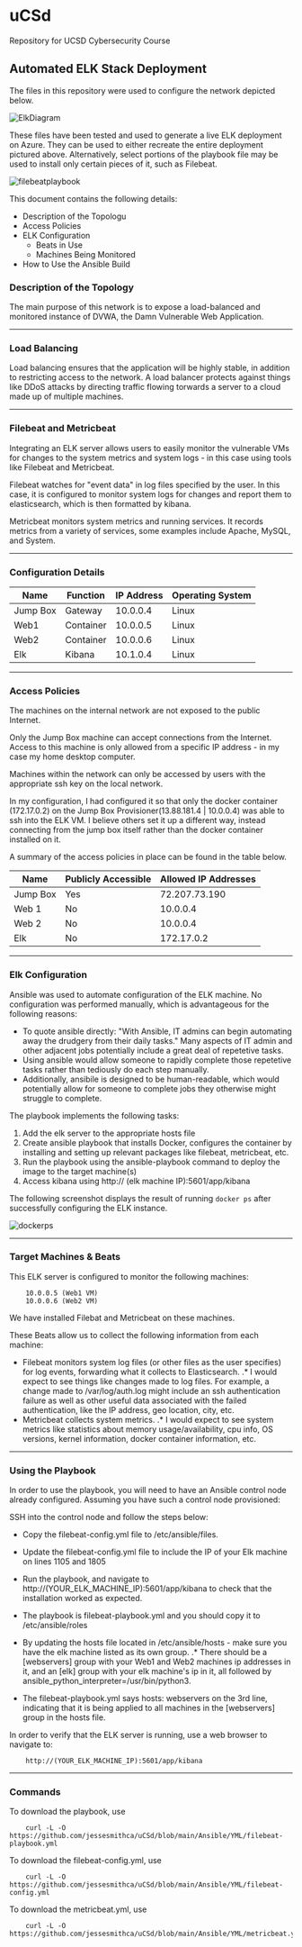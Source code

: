 # uCSd
Repository for UCSD Cybersecurity Course

## Automated ELK Stack Deployment

The files in this repository were used to configure the network depicted below.

![ElkDiagram](https://raw.githubusercontent.com/jessesmithca/uCSd/main/Diagrams/ElkDiagram.png)

These files have been tested and used to generate a live ELK deployment on Azure. They can be used to either recreate the entire deployment pictured above. Alternatively, select portions of the playbook file may be used to install only certain pieces of it, such as Filebeat.

![filebeatplaybook](https://raw.githubusercontent.com/jessesmithca/uCSd/main/Ansible/Images/filebeat_playbook_yml.png)

This document contains the following details:
- Description of the Topologu
- Access Policies
- ELK Configuration
  - Beats in Use
  - Machines Being Monitored
- How to Use the Ansible Build


### Description of the Topology

The main purpose of this network is to expose a load-balanced and monitored instance of DVWA, the Damn Vulnerable Web Application.

----
### Load Balancing

Load balancing ensures that the application will be highly stable, in addition to restricting access to the network. A load balancer protects against things like DDoS attacks by directing traffic flowing torwards a server to a cloud made up of multiple machines.

----
### Filebeat and Metricbeat

Integrating an ELK server allows users to easily monitor the vulnerable VMs for changes to the system metrics and system logs - in this case using tools like Filebeat and Metricbeat.

Filebeat watches for "event data" in log files specified by the user. In this case, it is configured to monitor system logs for changes and report them to elasticsearch, which is then formatted by kibana.
 
Metricbeat monitors system metrics and running services. It records metrics from a variety of services, some examples include Apache, MySQL, and System.

----

### Configuration Details

| Name     | Function | IP Address | Operating System |
|----------|----------|------------|------------------|
| Jump Box | Gateway  | 10.0.0.4   | Linux            |
| Web1     | Container| 10.0.0.5   | Linux            |
| Web2     | Container| 10.0.0.6   | Linux            |
| Elk      | Kibana   | 10.1.0.4   | Linux            |

----

### Access Policies

The machines on the internal network are not exposed to the public Internet. 

Only the Jump Box machine can accept connections from the Internet. Access to this machine is only allowed from a specific IP address - in my case my home desktop computer.

Machines within the network can only be accessed by users with the appropriate ssh key on the local network.

In my configuration, I had configured it so that only the docker container (172.17.0.2) on the Jump Box Provisioner(13.88.181.4 | 10.0.0.4) was able to ssh into the ELK VM. I believe others set it up a different way, instead connecting from the jump box itself rather than the docker container installed on it.

A summary of the access policies in place can be found in the table below.

| Name     | Publicly Accessible | Allowed IP Addresses |
|----------|---------------------|----------------------|
| Jump Box | Yes                 |    72.207.73.190     |
| Web 1    | No                  |    10.0.0.4          |
| Web 2    | No                  |    10.0.0.4          |
| Elk      | No                  |    172.17.0.2        |

----

### Elk Configuration

Ansible was used to automate configuration of the ELK machine. No configuration was performed manually, which is advantageous for the following reasons:

* To quote ansible directly: "With Ansible, IT admins can begin automating away the drudgery from their daily tasks." Many aspects of IT admin and other adjacent jobs potentially include a great deal of repetetive tasks. 
* Using ansible would allow someone to rapidly complete those repetetive tasks rather than tediously do each step manually.
* Additionally, ansibile is designed to be human-readable, which would potentially allow for someone to complete jobs they otherwise might struggle to complete.

The playbook implements the following tasks:
1. Add the elk server to the appropriate hosts file
2. Create ansible playbook that installs Docker, configures the container by installing and setting up relevant packages like filebeat, metricbeat, etc.
3. Run the playbook using the ansible-playbook command to deploy the image to the target machine(s)
4. Access kibana using http:// (elk machine IP):5601/app/kibana

The following screenshot displays the result of running `docker ps` after successfully configuring the ELK instance.

![dockerps](https://raw.githubusercontent.com/jessesmithca/uCSd/main/Ansible/Images/elk_docker_ps.png)

----

### Target Machines & Beats
This ELK server is configured to monitor the following machines:

		10.0.0.5 (Web1 VM)
		10.0.0.6 (Web2 VM)

We have installed Filebat and Metricbeat on these machines.

These Beats allow us to collect the following information from each machine:
* Filebeat monitors system log files (or other files as the user specifies) for log events, forwarding what it collects to Elasticsearch.
.* I would expect to see things like changes made to log files. For example, a change made to /var/log/auth.log might include an ssh authentication failure as well as other useful data associated with the failed authentication, like the IP address, geo location, city, etc.
* Metricbeat collects system metrics.
.* I would expect to see system metrics like statistics about memory usage/availability, cpu info, OS versions, kernel information, docker container information, etc.

----

### Using the Playbook
In order to use the playbook, you will need to have an Ansible control node already configured. Assuming you have such a control node provisioned: 

SSH into the control node and follow the steps below:
* Copy the filebeat-config.yml file to /etc/ansible/files.
* Update the filebeat-config.yml file to include the IP of your Elk machine on lines 1105 and 1805
* Run the playbook, and navigate to http://(YOUR_ELK_MACHINE_IP):5601/app/kibana to check that the installation worked as expected.



* The playbook is filebeat-playbook.yml and you should copy it to /etc/ansible/roles
* By updating the hosts file located in /etc/ansible/hosts - make sure you have the elk machine listed as its own group. 
.* There should be a [webservers] group with your Web1 and Web2 machines ip addresses in it, and an [elk] group with your elk machine's ip in it, all followed by ansible_python_interpreter=/usr/bin/python3.

* The filebeat-playbook.yml says hosts: webservers on the 3rd line, indicating that it is being applied to all machines in the [webservers] group in the hosts file.

In order to verify that the ELK server is running, use a web browser to navigate to:
		
		http://(YOUR_ELK_MACHINE_IP):5601/app/kibana

----

### Commands

To download the playbook, use 
		
		curl -L -O https://github.com/jessesmithca/uCSd/blob/main/Ansible/YML/filebeat-playbook.yml
		
To download the filebeat-config.yml, use
		
		curl -L -O https://github.com/jessesmithca/uCSd/blob/main/Ansible/YML/filebeat-config.yml
		
To download the metricbeat.yml, use

		curl -L -O https://github.com/jessesmithca/uCSd/blob/main/Ansible/YML/metricbeat.yml
